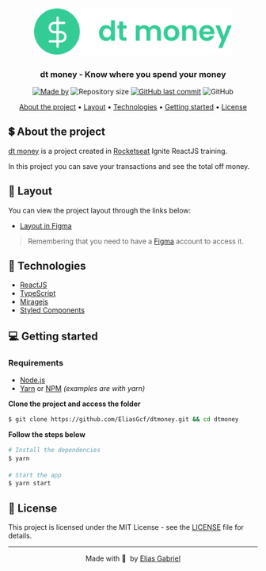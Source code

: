 <h1 align="center">
  <img alt="dtmoney" title="dtmoney" width="400px"  src="./src/assets/logoReadme.svg" />
</h1>

<h3 align="center">
  dt money - Know where you spend your money
</h3>

<p align="center">
  <a href="https://www.linkedin.com/in/eliasgcf/"><img alt="Made by" src="https://img.shields.io/badge/made%20by-Elias%20Gabriel-%2333CC95"></a>
  <img alt="Repository size" src="https://img.shields.io/github/repo-size/EliasGcf/dtmoney?color=%2333CC95">
  <a href="https://github.com/EliasGcf/dtmoney/commits/master"><img alt="GitHub last commit" src="https://img.shields.io/github/last-commit/EliasGcf/dtmoney?color=%2333CC95"></a>
  <img alt="GitHub" src="https://img.shields.io/github/license/EliasGcf/dtmoney?color=%2333CC95">
</p>

<p align="center">
  <a href="#-about-the-project">About the project</a> •
  <a href="#-layout">Layout</a> •
  <a href="#-technologies">Technologies</a> •
  <a href="#-getting-started">Getting started</a> •
  <a href="#-license">License</a>
</p>

<!-- <p align="center">
  <img alt="dtmoney" src=".github/dtmoney.png" width="100%">
</p> -->

## 💲 About the project

[dt money](https://dtmoney.vercel.app/) is a project created in [Rocketseat](https://rocketseat.com.br/) Ignite ReactJS training.

In this project you can save your transactions and see the total off money.

## 🔖 Layout

You can view the project layout through the links below:

- [Layout in Figma](https://www.figma.com/file/)

> Remembering that you need to have a [Figma](http://figma.com/) account to access it.

## 🚀 Technologies

- [ReactJS](https://reactjs.org/)
- [TypeScript](https://www.typescriptlang.org/)
- [Miragejs](https://miragejs.com/)
- [Styled Components](https://styled-components.com/)

## 💻 Getting started

### Requirements

- [Node.js](https://nodejs.org/en/)
- [Yarn](https://classic.yarnpkg.com/) or [NPM](https://www.npmjs.com/) _(examples are with yarn)_

**Clone the project and access the folder**

```bash
$ git clone https://github.com/EliasGcf/dtmoney.git && cd dtmoney
```

**Follow the steps below**

```bash
# Install the dependencies
$ yarn

# Start the app
$ yarn start
```

## 📝 License

This project is licensed under the MIT License - see the [LICENSE](LICENSE) file for details.

---

<p align="center">
  Made with 💜&nbsp; by <a href="https://www.linkedin.com/in/eliasgcf/">Elias Gabriel</a>
</p>
